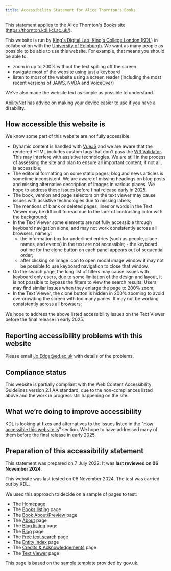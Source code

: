 ```yaml
---
title: Accessibility Statement for Alice Thornton's Books
---
```


This statement applies to the Alice Thornton's Books site (https://thornton.kdl.kcl.ac.uk/).

This website is run by [King's Digital Lab, King's College London (KDL)](https://kdl.kcl.ac.uk) in collaboration with the [University of Edinburgh](https://www.ed.ac.uk/). We want as many people as possible to be able to use this website. For example, that means you should be able to:

- zoom in up to 200% without the text spilling off the screen
- navigate most of the website using just a keyboard
- listen to most of the website using a screen reader (including the most recent versions of JAWS, NVDA and VoiceOver)

We’ve also made the website text as simple as possible to understand.

[AbilityNet](https://mcmw.abilitynet.org.uk/) has advice on making your device easier to use if you have a disability.

## <a id="how"></a>How accessible this website is

We know some part of this website are not fully accessible:

- Dynamic content is handled with [VueJS](https://vuejs.org/) and we are aware that the rendered HTML includes custom tags that don't pass the [W3 Validator](https://validator.w3.org/). This may interfere with assistive technologies. We are still in the process of assessing the site and plan to ensure all important content, if not all, is accessible;
- The editorial formatting on some static pages, blog and news articles is sometime inconsistent. We are aware of missing headings on blog posts and missing alternative description of images in various places. We hope to address these issues before final release early in 2025.
- The book, version and page selectors on the text viewer may cause issues with assistive technologies due to missing labels;
- The mentions of blank or deleted pages, lines or words in the Text Viewer may be difficult to read due to the lack of contrasting color with the background;
- In the Text Viewer some elements are not fully accessible through keyboard navigation alone, and may not work consistently across all browsers, namely:
  - the information box for underlined entries (such as people, place names, and events) in the text are not accessible; - the keyboard outline for the clone button on each panel appears out of sequential order;
  - after clicking on image icon to open modal image window it may not be possible to use keyboard navigation to close that window.
- On the search page, the long list of filters may cause issues with keyboard only users, due to some limitation of the design and layout, it is not possible to bypass the filters to view the search results. Users may find similar issues when they enlarge the page to 200% zoom;
- In the Text Viewer, the clone button is hidden in 200% zooming to avoid overcrowding the screen with too many panes. It may not be working consistently across all browsers;

We hope to address the above listed accessibility issues on the Text Viewer before the final release in early 2025.

## Reporting accessibility problems with this website

Please email Jo.Edge@ed.ac.uk with details of the problems.

## Compliance status

This website is partially compliant with the Web Content Accessibility Guidelines version 2.1 AA standard, due to the non-compliances listed above and the work in progress still happening on the site.

## What we’re doing to improve accessibility

KDL is looking at fixes and alternatives to the issues listed in the "<a href="#how">How accessible this website is</a>" section. We hope to have addressed many of them before the final release in early 2025.

## Preparation of this accessibility statement

This statement was prepared on 7 July 2022. It was **last reviewed on 06 November 2024**.

This website was last tested on 06 November 2024. The test was carried out by KDL.

We used this approach to decide on a sample of pages to test:

- The <a href="/">Homepage</a>
- The <a href="/books/">Books listing</a> page
- The <a href="//books/book_of_remembrances/">Book About/Preview </a> page
- The <a href="/about/">About</a> page
- The <a href="/posts/">Blog listing</a> page
- The <a href="/posts/blog/2023-09-15-digital-edition-eleanor-picks/">Blog</a> page
- The <a href="/entities/textsearch">Free text search</a> page
- The <a href="/entities/">Entity index</a> page
- The <a href="/credits/">Credits &amp; Acknowledgements</a> page
- The <a href="/viewer/?p0.vi=modern">Text Viewer</a> page

This page is based on the [sample template](https://www.gov.uk/government/publications/sample-accessibility-statement/sample-accessibility-statement-for-a-fictional-public-sector-website) provided by gov.uk.

